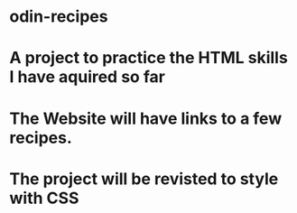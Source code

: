 # odin-recipes
# A project to practice the HTML skills I have aquired so far
# The Website will have links to a few recipes.
# The project will be revisted to style with CSS

